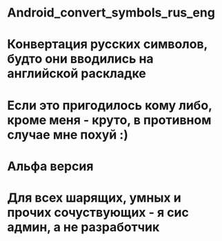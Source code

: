 # Android_convert_symbols_rus_eng
# Конвертация русских символов, будто они вводились на английской раскладке
# Если это пригодилось кому либо, кроме меня - круто, в противном случае мне похуй :)
#
# Альфа версия
#
#
# Для всех шарящих, умных и прочих сочуствующих - я сис админ, а не разработчик